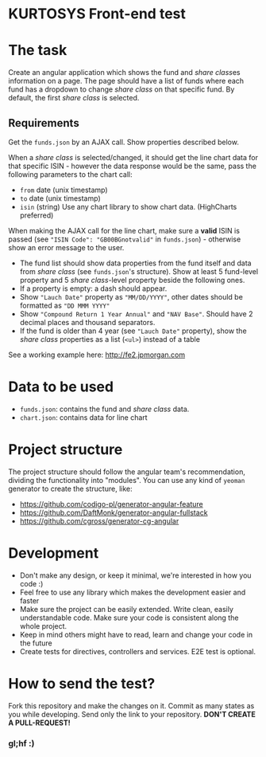 # KURTOSYS Front-end test

# The task
Create an angular application which shows the fund and *share class*es information on a page.
The page should have a list of funds where each fund has a dropdown to change *share class* on that specific fund. By default, the first *share class* is selected.

## Requirements
Get the `funds.json` by an AJAX call. Show properties described below.

When a *share class* is selected/changed, it should get the line chart data for that specific ISIN - however the data response would be the same, pass the following parameters to the chart call:
- `from` date (unix timestamp)
- `to` date (unix timestamp)
- `isin` (string)
Use any chart library to show chart data. (HighCharts preferred)

When making the AJAX call for the line chart, make sure a **valid** ISIN is passed (see `"ISIN Code": "GB00BGnotvalid"` in `funds.json`) - otherwise show an error message to the user.

- The fund list should show data properties from the fund itself and data from *share class* (see `funds.json`'s structure). Show at least 5 fund-level property and 5 *share class*-level property beside the following ones.
- If a property is empty: a dash should appear.
- Show `"Lauch Date"` property as `"MM/DD/YYYY"`, other dates should be formatted as `"DD MMM YYYY"`
- Show `"Compound Return 1 Year Annual"` and `"NAV Base"`. Should have 2 decimal places and thousand separators.
- If the fund is older than 4 year (see `"Lauch Date"` property), show the *share class* properties as a list (`<ul>`) instead of a table

See a working example here: http://fe2.jpmorgan.com

# Data to be used
- `funds.json`: contains the fund and *share class* data.
- `chart.json`: contains data for line chart

# Project structure
The project structure should follow the angular team's recommendation, dividing the functionality into "modules".
You can use any kind of `yeoman` generator to create the structure, like:
- https://github.com/codigo-pl/generator-angular-feature
- https://github.com/DaftMonk/generator-angular-fullstack
- https://github.com/cgross/generator-cg-angular

# Development
- Don't make any design, or keep it minimal, we're interested in how you code :)
- Feel free to use any library which makes the development easier and faster
- Make sure the project can be easily extended. Write clean, easily understandable code. Make sure your code is consistent along the whole project.
- Keep in mind others might have to read, learn and change your code in the future
- Create tests for directives, controllers and services. E2E test is optional.


# How to send the test?
Fork this repository and make the changes on it.
Commit as many states as you while developing.
Send only the link to your repository. **DON'T CREATE A PULL-REQUEST!**

### gl;hf :)

